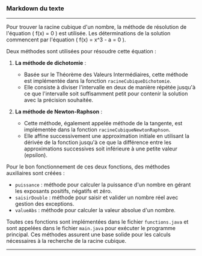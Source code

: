 ### Markdown du texte

---

Pour trouver la racine cubique d'un nombre, la méthode de résolution de l'équation \( f(x) = 0 \) est utilisée. Les déterminations de la solution commencent par l'équation \( f(x) = x^3 - a = 0 \).

Deux méthodes sont utilisées pour résoudre cette équation :

1. **La méthode de dichotomie** :
    - Basée sur le Théorème des Valeurs Intermédiaires, cette méthode est implémentée dans la fonction `racineCubiqueDichotomie`.
    - Elle consiste à diviser l'intervalle en deux de manière répétée jusqu'à ce que l'intervalle soit suffisamment petit pour contenir la solution avec la précision souhaitée.

2. **La méthode de Newton-Raphson** :
    - Cette méthode, également appelée méthode de la tangente, est implémentée dans la fonction `racineCubiqueNewtonRaphson`.
    - Elle affine successivement une approximation initiale en utilisant la dérivée de la fonction jusqu'à ce que la différence entre les approximations successives soit inférieure à une petite valeur (epsilon).

Pour le bon fonctionnement de ces deux fonctions, des méthodes auxiliaires sont créées :

- `puissance` : méthode pour calculer la puissance d'un nombre en gérant les exposants positifs, négatifs et zéro.
- `saisirDouble` : méthode pour saisir et valider un nombre réel avec gestion des exceptions.
- `valueAbs` : méthode pour calculer la valeur absolue d'un nombre.

Toutes ces fonctions sont implémentées dans le fichier `functions.java` et sont appelées dans le fichier `main.java` pour exécuter le programme principal. Ces méthodes assurent une base solide pour les calculs nécessaires à la recherche de la racine cubique.

---

